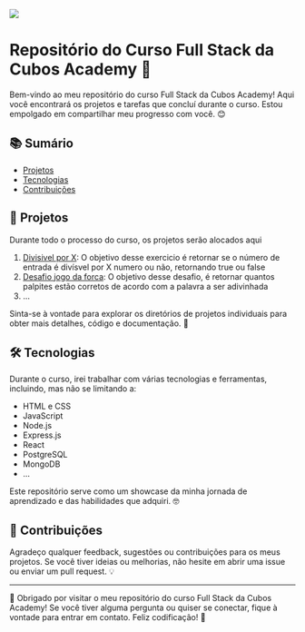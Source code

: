 ![](https://i.imgur.com/xG74tOh.png)

 # Repositório do Curso Full Stack da Cubos Academy 🚀

Bem-vindo ao meu repositório do curso Full Stack da Cubos Academy! Aqui você encontrará os projetos e tarefas que concluí durante o curso. Estou empolgado em compartilhar meu progresso com você. 😊

## 📚 Sumário

- [Projetos](#projetos)
- [Tecnologias](#tecnologias)
- [Contribuições](#contribuições)

## 💼 Projetos
 Durante todo o processo do curso, os projetos serão alocados aqui 

1. [Divisivel por X](https://github.com/EricAssisdev/Curso-FullStack/tree/3799333677baf72f8528829dab20fed53f43f2c9/L%C3%B3gica%20de%20Programa%C3%A7%C3%A3o/Desafio%20Divisivel%20por%20X): O objetivo desse exercicio é retornar se o número de entrada é
divísvel por X numero ou não, retornando true ou false
2. [Desafio jogo da forca](https://github.com/EricAssisdev/Curso-FullStack/tree/805d142ae1c711a4ec53ed8f39246adc6050ace4/L%C3%B3gica%20de%20Programa%C3%A7%C3%A3o/Desafio%20jogo%20da%20forca): O objetivo desse desafio, é retornar quantos palpites estão corretos de acordo com a palavra a ser adivinhada
3. ...

Sinta-se à vontade para explorar os diretórios de projetos individuais para obter mais detalhes, código e documentação. 🚧

## 🛠️ Tecnologias

Durante o curso, irei trabalhar com várias tecnologias e ferramentas, incluindo, mas não se limitando a:

- HTML e CSS
- JavaScript
- Node.js
- Express.js
- React
- PostgreSQL
- MongoDB
- ...

Este repositório serve como um showcase da minha jornada de aprendizado e das habilidades que adquiri. 🤓

## 🤝 Contribuições

Agradeço qualquer feedback, sugestões ou contribuições para os meus projetos. Se você tiver ideias ou melhorias, não hesite em abrir uma issue ou enviar um pull request. 💡

---------------
📜 Obrigado por visitar o meu repositório do curso Full Stack da Cubos Academy! Se você tiver alguma pergunta ou quiser se conectar, fique à vontade para entrar em contato. Feliz codificação! 🚀
